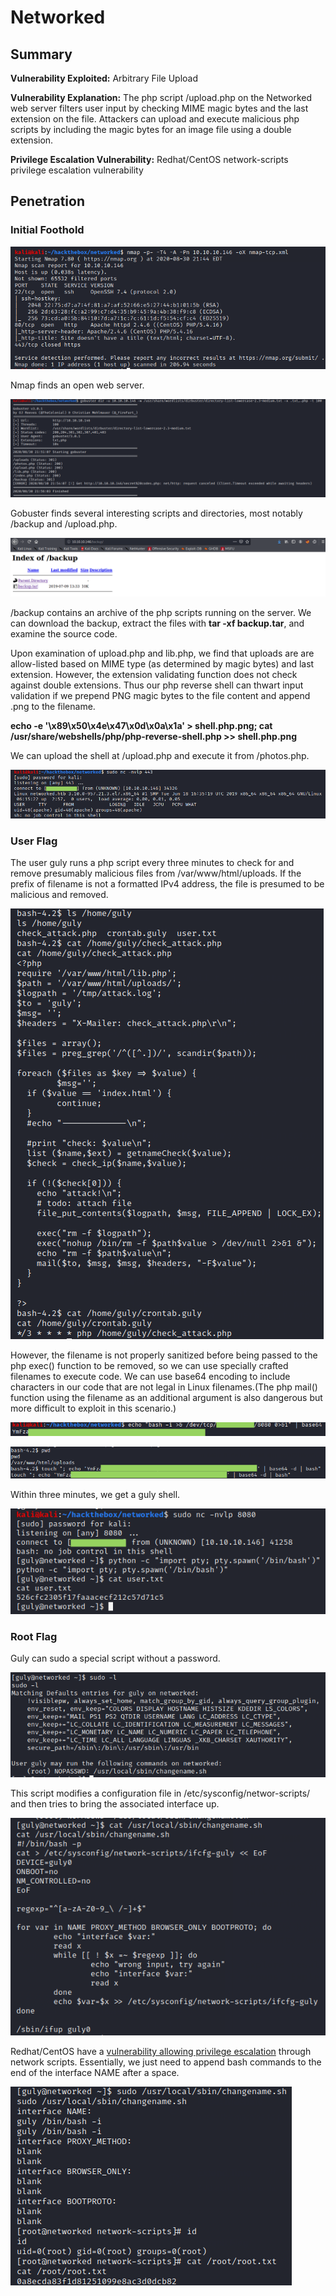 # Networked

## Summary

**Vulnerability Exploited:** Arbitrary File Upload

**Vulnerability Explanation:** The php script /upload.php on the Networked web server filters user input by checking MIME magic bytes and the last extension on the file. Attackers can upload and execute malicious php scripts by including the magic bytes for an image file using a double extension.

**Privilege Escalation Vulnerability:** Redhat/CentOS network-scripts privilege escalation vulnerability

## Penetration

### Initial Foothold

![](screenshots/nmap-tcp.png)

Nmap finds an open web server.

![](screenshots/gobuster.png)

Gobuster finds several interesting scripts and directories, most notably /backup and /upload.php.

![](screenshots/backup.png)

/backup contains an archive of the php scripts running on the server. We can download the backup, extract the files with **tar -xf backup.tar**, and examine the source code.

Upon examination of upload.php and lib.php, we find that uploads are are allow-listed based on MIME type (as determined by magic bytes) and last extension. However, the extension validating function does not check against double extensions. Thus our php reverse shell can thwart input validation if we prepend PNG magic bytes to the file content and append .png to the filename.

**echo -e '\x89\x50\x4e\x47\x0d\x0a\x1a' > shell.php.png; cat /usr/share/webshells/php/php-reverse-shell.php >> shell.php.png**

We can upload the shell at /upload.php and execute it from /photos.php.

![](screenshots/apache-proof.png)

### User Flag

The user guly runs a php script every three minutes to check for and remove presumably malicious files from /var/www/html/uploads. If the prefix of filename is not a formatted IPv4 address, the file is presumed to be malicious and removed.

![](screenshots/check-attack-php.png)

However, the filename is not properly sanitized before being passed to the php exec() function to be removed, so we can use specially crafted filenames to execute code. We can use base64 encoding to include characters in our code that are not legal in Linux filenames.(The php mail() function using the filename as an additional argument is also dangerous but more difficult to exploit in this scenario.)

![](screenshots/encode-shell.png)

![](screenshots/touch-evil-file.png)

Within three minutes, we get a guly shell.

![](screenshots/guly-proof.png)

### Root Flag

Guly can sudo a special script without a password.

![](screenshots/sudo-l.png)

This script modifies a configuration file in /etc/sysconfig/networ-scripts/ and then tries to bring the associated interface up.

![](screenshots/changename.png)

Redhat/CentOS have a [vulnerability allowing privilege escalation](https://vulmon.com/exploitdetails?qidtp=maillist_fulldisclosure&qid=e026a0c5f83df4fd532442e1324ffa4f) through network scripts. Essentially, we just need to append bash commands to the end of the interface NAME after a space.

![](screenshots/root-proof.png)